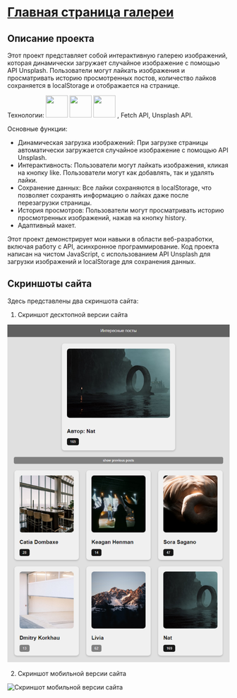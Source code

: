 # [Главная страница галереи](https://asalferova.github.io/RandomPost/ "Ссылка на сайт")

## Описание проекта

Этот проект представляет собой интерактивную галерею изображений, которая динамически загружает случайное изображение с помощью API Unsplash. Пользователи могут лайкать изображения и просматривать историю просмотренных постов, количество лайков сохраняется в localStorage и отображается на странице.

   Технологии: <img src="https://cdn.jsdelivr.net/gh/devicons/devicon@latest/icons/html5/html5-original.svg" height="50px" width="50px">    <img src="https://cdn.jsdelivr.net/gh/devicons/devicon@latest/icons/css3/css3-original.svg" height="50px" width="50px"/>    <img src="https://cdn.jsdelivr.net/gh/devicons/devicon@latest/icons/javascript/javascript-original.svg" height="50px" width="50px"/> , Fetch API, Unsplash API.

   Основные функции:

   * Динамическая загрузка изображений: При загрузке страницы автоматически загружается случайное изображение с помощью API Unsplash.
   * Интерактивность: Пользователи могут лайкать изображения, кликая на кнопку like. Пользователи могут как добавлять, так и удалять лайки. 
   * Сохранение данных: Все лайки сохраняются в localStorage, что позволяет сохранять информацию о лайках даже после перезагрузки страницы.
   * История просмотров: Пользователи могут просматривать историю просмотренных изображений, нажав на кнопку history.
   * Адаптивный макет.


Этот проект демонстрирует мои навыки в области веб-разработки, включая работу с API, асинхронное программирование. Код проекта написан на чистом JavaScript, с использованием API Unsplash для загрузки изображений и localStorage для сохранения данных.

## Скриншоты сайта

Здесь представлены два скриншота сайта:

1. Скриншот десктопной версии сайта
 
![Скриншот десктопной версии сайта](./screenshots/siteDesktop.png)

2. Скриншот мобильной версии сайта

![Скриншот мобильной версии сайта](./screenshots/siteMobile.png)
